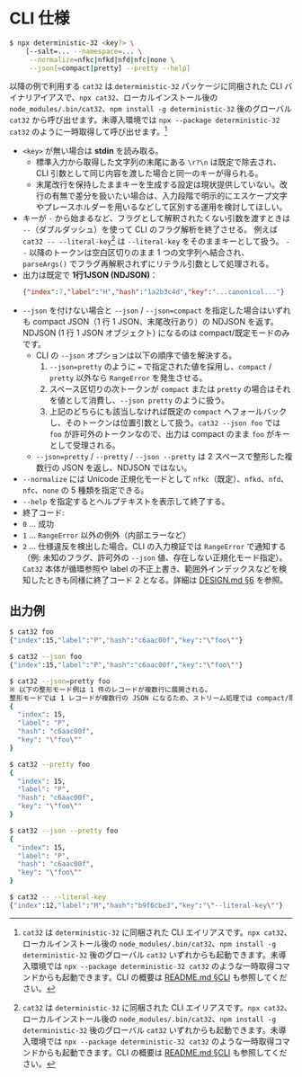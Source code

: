 # CLI 仕様

```sh
$ npx deterministic-32 <key?> \
    [--salt=... --namespace=... \
     --normalize=nfkc|nfkd|nfd|nfc|none \
     --json[=compact|pretty] --pretty --help]
```

以降の例で利用する `cat32` は `deterministic-32` パッケージに同梱された CLI バイナリアイアスで、`npx cat32`、ローカルインストール後の `node_modules/.bin/cat32`、`npm install -g deterministic-32` 後のグローバル `cat32` から呼び出せます。未導入環境では `npx --package deterministic-32 cat32` のように一時取得して呼び出せます。[^cat32-alias]


- `<key>` が無い場合は **stdin** を読み取る。
  - 標準入力から取得した文字列の末尾にある `\r?\n` は既定で除去され、CLI 引数として同じ内容を渡した場合と同一のキーが得られる。
  - 末尾改行を保持したままキーを生成する設定は現状提供していない。改行の有無で差分を扱いたい場合は、入力段階で明示的にエスケープ文字やプレースホルダーを用いるなどして区別する運用を検討してほしい。
- キーが `-` から始まるなど、フラグとして解釈されたくない引数を渡すときは `--`（ダブルダッシュ）を使って CLI のフラグ解析を終了させる。
  例えば `cat32 -- --literal-key`[^cat32-alias] は `--literal-key` をそのままキーとして扱う。
  `--` 以降のトークンは空白区切りのまま 1 つの文字列へ結合され、`parseArgs()` でフラグ再解釈されずにリテラル引数として処理される。
- 出力は既定で **1行1JSON (NDJSON)**：
  ```json
  {"index":7,"label":"H","hash":"1a2b3c4d","key":"...canonical..."}
  ```
- `--json` を付けない場合と `--json` / `--json=compact` を指定した場合はいずれも compact JSON（1 行 1 JSON、末尾改行あり）の NDJSON を返す。NDJSON (1 行 1 JSON オブジェクト) になるのは compact/既定モードのみです。
  - CLI の `--json` オプションは以下の順序で値を解決する。
    1. `--json=pretty` のように `=` で指定された値を採用し、`compact` / `pretty` 以外なら `RangeError` を発生させる。
    2. スペース区切りの次トークンが `compact` または `pretty` の場合はそれを値として消費し、`--json pretty` のように扱う。
    3. 上記のどちらにも該当しなければ既定の `compact` へフォールバックし、そのトークンは位置引数として扱う。`cat32 --json foo` では `foo` が許可外のトークンなので、出力は compact のまま `foo` がキーとして受理される。
  - `--json=pretty` / `--pretty` / `--json --pretty` は 2 スペースで整形した複数行の JSON を返し、NDJSON ではない。
- `--normalize` には Unicode 正規化モードとして `nfkc`（既定）、`nfkd`、`nfd`、`nfc`、`none` の 5 種類を指定できる。
- `--help` を指定するとヘルプテキストを表示して終了する。
- 終了コード:
- `0` … 成功
- `1` … `RangeError` 以外の例外（内部エラーなど）
- `2` … 仕様違反を検出した場合。CLI の入力検証では `RangeError` で通知する（例: 未知のフラグ、許可外の `--json` 値、存在しない正規化モード指定）。`Cat32` 本体が循環参照や label の不正上書き、範囲外インデックスなどを検知したときも同様に終了コード 2 となる。詳細は [DESIGN.md §6](./DESIGN.md#6-cli-cli-ts) を参照。

## 出力例

```sh
$ cat32 foo
{"index":15,"label":"P","hash":"c6aac00f","key":"\"foo\""}

$ cat32 --json foo
{"index":15,"label":"P","hash":"c6aac00f","key":"\"foo\""}

$ cat32 --json=pretty foo
※ 以下の整形モード例は 1 件のレコードが複数行に展開される。
整形モードでは 1 レコードが複数行の JSON になるため、ストリーム処理では compact/既定モードを利用する。
{
  "index": 15,
  "label": "P",
  "hash": "c6aac00f",
  "key": "\"foo\""
}

$ cat32 --pretty foo
{
  "index": 15,
  "label": "P",
  "hash": "c6aac00f",
  "key": "\"foo\""
}

$ cat32 --json --pretty foo
{
  "index": 15,
  "label": "P",
  "hash": "c6aac00f",
  "key": "\"foo\""
}

$ cat32 -- --literal-key
{"index":12,"label":"M","hash":"b9f6cbe3","key":"\"--literal-key\""}
```

[^cat32-alias]: `cat32` は `deterministic-32` に同梱された CLI エイリアスです。`npx cat32`、ローカルインストール後の `node_modules/.bin/cat32`、`npm install -g deterministic-32` 後のグローバル `cat32` いずれからも起動できます。未導入環境では `npx --package deterministic-32 cat32` のような一時取得コマンドからも起動できます。CLI の概要は [README.md §CLI](../README.md#cli) も参照してください。

